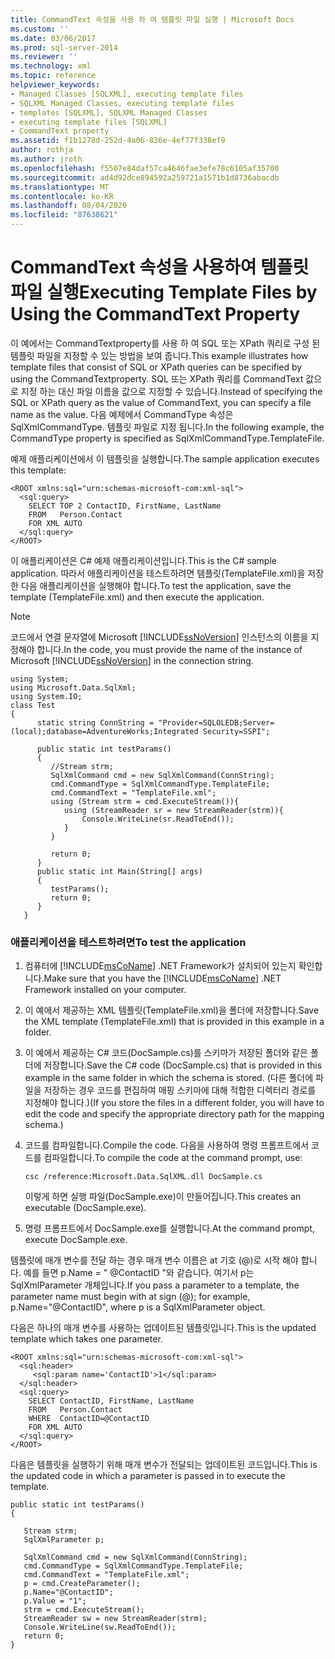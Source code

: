 ```yaml
---
title: CommandText 속성을 사용 하 여 템플릿 파일 실행 | Microsoft Docs
ms.custom: ''
ms.date: 03/06/2017
ms.prod: sql-server-2014
ms.reviewer: ''
ms.technology: xml
ms.topic: reference
helpviewer_keywords:
- Managed Classes [SQLXML], executing template files
- SQLXML Managed Classes, executing template files
- templates [SQLXML], SQLXML Managed Classes
- executing template files [SQLXML]
- CommandText property
ms.assetid: f1b1278d-252d-4a06-836e-4ef77f338ef9
author: rothja
ms.author: jroth
ms.openlocfilehash: f5507e84daf57ca4646fae3efe78c6105af35700
ms.sourcegitcommit: ad4d92dce894592a259721a1571b1d8736abacdb
ms.translationtype: MT
ms.contentlocale: ko-KR
ms.lasthandoff: 08/04/2020
ms.locfileid: "87638621"
---
```

# <a name="executing-template-files-by-using-the-commandtext-property"></a><span data-ttu-id="495ad-102">CommandText 속성을 사용하여 템플릿 파일 실행</span><span class="sxs-lookup"><span data-stu-id="495ad-102">Executing Template Files by Using the CommandText Property</span></span>
  <span data-ttu-id="495ad-103">이 예에서는 CommandTextproperty를 사용 하 여 SQL 또는 XPath 쿼리로 구성 된 템플릿 파일을 지정할 수 있는 방법을 보여 줍니다.</span><span class="sxs-lookup"><span data-stu-id="495ad-103">This example illustrates how template files that consist of SQL or XPath queries can be specified by using the CommandTextproperty.</span></span> <span data-ttu-id="495ad-104">SQL 또는 XPath 쿼리를 CommandText 값으로 지정 하는 대신 파일 이름을 값으로 지정할 수 있습니다.</span><span class="sxs-lookup"><span data-stu-id="495ad-104">Instead of specifying the SQL or XPath query as the value of CommandText, you can specify a file name as the value.</span></span> <span data-ttu-id="495ad-105">다음 예제에서 CommandType 속성은 SqlXmlCommandType. 템플릿 파일로 지정 됩니다.</span><span class="sxs-lookup"><span data-stu-id="495ad-105">In the following example, the CommandType property is specified as SqlXmlCommandType.TemplateFile.</span></span>  
  
 <span data-ttu-id="495ad-106">예제 애플리케이션에서 이 템플릿을 실행합니다.</span><span class="sxs-lookup"><span data-stu-id="495ad-106">The sample application executes this template:</span></span>  
  
```  
<ROOT xmlns:sql="urn:schemas-microsoft-com:xml-sql">  
  <sql:query>  
    SELECT TOP 2 ContactID, FirstName, LastName   
    FROM   Person.Contact  
    FOR XML AUTO  
  </sql:query>  
</ROOT>  
```  
  
 <span data-ttu-id="495ad-107">이 애플리케이션은 C# 예제 애플리케이션입니다.</span><span class="sxs-lookup"><span data-stu-id="495ad-107">This is the C# sample application.</span></span> <span data-ttu-id="495ad-108">따라서 애플리케이션을 테스트하려면 템플릿(TemplateFile.xml)을 저장한 다음 애플리케이션을 실행해야 합니다.</span><span class="sxs-lookup"><span data-stu-id="495ad-108">To test the application, save the template (TemplateFile.xml) and then execute the application.</span></span>  
  
> [!NOTE]  
>  <span data-ttu-id="495ad-109">코드에서 연결 문자열에 Microsoft [!INCLUDE[ssNoVersion](../../../includes/ssnoversion-md.md)] 인스턴스의 이름을 지정해야 합니다.</span><span class="sxs-lookup"><span data-stu-id="495ad-109">In the code, you must provide the name of the instance of Microsoft [!INCLUDE[ssNoVersion](../../../includes/ssnoversion-md.md)] in the connection string.</span></span>  
  
```  
using System;  
using Microsoft.Data.SqlXml;  
using System.IO;  
class Test  
{  
      static string ConnString = "Provider=SQLOLEDB;Server=(local);database=AdventureWorks;Integrated Security=SSPI";  
  
      public static int testParams()  
      {  
         //Stream strm;  
         SqlXmlCommand cmd = new SqlXmlCommand(ConnString);  
         cmd.CommandType = SqlXmlCommandType.TemplateFile;  
         cmd.CommandText = "TemplateFile.xml";  
         using (Stream strm = cmd.ExecuteStream()){  
            using (StreamReader sr = new StreamReader(strm)){  
                Console.WriteLine(sr.ReadToEnd());  
            }  
         }  
  
         return 0;        
      }  
      public static int Main(String[] args)  
      {  
         testParams();     
         return 0;  
      }  
   }  
```  
  
### <a name="to-test-the-application"></a><span data-ttu-id="495ad-110">애플리케이션을 테스트하려면</span><span class="sxs-lookup"><span data-stu-id="495ad-110">To test the application</span></span>  
  
1.  <span data-ttu-id="495ad-111">컴퓨터에 [!INCLUDE[msCoName](../../../includes/msconame-md.md)] .NET Framework가 설치되어 있는지 확인합니다.</span><span class="sxs-lookup"><span data-stu-id="495ad-111">Make sure that you have the [!INCLUDE[msCoName](../../../includes/msconame-md.md)] .NET Framework installed on your computer.</span></span>  
  
2.  <span data-ttu-id="495ad-112">이 예에서 제공하는 XML 템플릿(TemplateFile.xml)을 폴더에 저장합니다.</span><span class="sxs-lookup"><span data-stu-id="495ad-112">Save the XML template (TemplateFile.xml) that is provided in this example in a folder.</span></span>  
  
3.  <span data-ttu-id="495ad-113">이 예에서 제공하는 C# 코드(DocSample.cs)를 스키마가 저장된 폴더와 같은 폴더에 저장합니다.</span><span class="sxs-lookup"><span data-stu-id="495ad-113">Save the C# code (DocSample.cs) that is provided in this example in the same folder in which the schema is stored.</span></span> <span data-ttu-id="495ad-114">(다른 폴더에 파일을 저장하는 경우 코드를 편집하여 매핑 스키마에 대해 적합한 디렉터리 경로를 지정해야 합니다.)</span><span class="sxs-lookup"><span data-stu-id="495ad-114">(If you store the files in a different folder, you will have to edit the code and specify the appropriate directory path for the mapping schema.)</span></span>  
  
4.  <span data-ttu-id="495ad-115">코드를 컴파일합니다.</span><span class="sxs-lookup"><span data-stu-id="495ad-115">Compile the code.</span></span> <span data-ttu-id="495ad-116">다음을 사용하여 명령 프롬프트에서 코드를 컴파일합니다.</span><span class="sxs-lookup"><span data-stu-id="495ad-116">To compile the code at the command prompt, use:</span></span>  
  
    ```  
    csc /reference:Microsoft.Data.SqlXML.dll DocSample.cs  
    ```  
  
     <span data-ttu-id="495ad-117">이렇게 하면 실행 파일(DocSample.exe)이 만들어집니다.</span><span class="sxs-lookup"><span data-stu-id="495ad-117">This creates an executable (DocSample.exe).</span></span>  
  
5.  <span data-ttu-id="495ad-118">명령 프롬프트에서 DocSample.exe를 실행합니다.</span><span class="sxs-lookup"><span data-stu-id="495ad-118">At the command prompt, execute DocSample.exe.</span></span>  
  
 <span data-ttu-id="495ad-119">템플릿에 매개 변수를 전달 하는 경우 매개 변수 이름은 at 기호 (@)로 시작 해야 합니다. 예를 들면 p.Name = " @ContactID "와 같습니다. 여기서 p는 SqlXmlParameter 개체입니다.</span><span class="sxs-lookup"><span data-stu-id="495ad-119">If you pass a parameter to a template, the parameter name must begin with at sign (@); for example, p.Name="@ContactID", where p is a SqlXmlParameter object.</span></span>  
  
 <span data-ttu-id="495ad-120">다음은 하나의 매개 변수를 사용하는 업데이트된 템플릿입니다.</span><span class="sxs-lookup"><span data-stu-id="495ad-120">This is the updated template which takes one parameter.</span></span>  
  
```  
<ROOT xmlns:sql="urn:schemas-microsoft-com:xml-sql">  
  <sql:header>  
     <sql:param name='ContactID'>1</sql:param>    
  </sql:header>  
  <sql:query>  
    SELECT ContactID, FirstName, LastName  
    FROM   Person.Contact  
    WHERE  ContactID=@ContactID  
    FOR XML AUTO  
  </sql:query>  
</ROOT>  
```  
  
 <span data-ttu-id="495ad-121">다음은 템플릿을 실행하기 위해 매개 변수가 전달되는 업데이트된 코드입니다.</span><span class="sxs-lookup"><span data-stu-id="495ad-121">This is the updated code in which a parameter is passed in to execute the template.</span></span>  
  
```  
public static int testParams()  
{  
  
   Stream strm;  
   SqlXmlParameter p;  
  
   SqlXmlCommand cmd = new SqlXmlCommand(ConnString);  
   cmd.CommandType = SqlXmlCommandType.TemplateFile;  
   cmd.CommandText = "TemplateFile.xml";  
   p = cmd.CreateParameter();  
   p.Name="@ContactID";  
   p.Value = "1";  
   strm = cmd.ExecuteStream();  
   StreamReader sw = new StreamReader(strm);  
   Console.WriteLine(sw.ReadToEnd());  
   return 0;        
}  
```  
  
  
